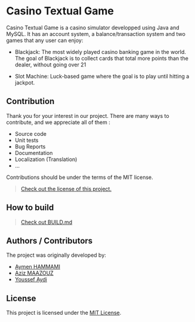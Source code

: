 # Casino Textual Game

Casino Textual Game is a casino simulator developped using Java and MySQL. It has an account system, a balance/transaction system and two games that any user can enjoy:

- Blackjack: The most widely played casino banking game in the world. The goal of Blackjack is to collect cards that total more points than the dealer, without going over 21

- Slot Machine: Luck-based game where the goal is to play until hitting a jackpot. 

## Contribution

Thank you for your interest in our project. There are many ways to contribute,
and we appreciate all of them :

- Source code
- Unit tests
- Bug Reports
- Documentation
- Localization (Translation)
- ...

Contributions should be under the terms of the MIT license.

> [Check out the license of this project.](LICENSE)

## How to build

> [Check out BUILD.md](BUILD.md)

## Authors / Contributors

The project was originally developed by:

- [Aymen HAMMAMI](https://github.com/aymendps)
- [Aziz MAAZOUZ](https://github.com/aziz-maazouz)
- [Youssef Aydi](https://github.com/youssef-aydi)

## License

This project is licensed under the [MIT License](LICENSE).
